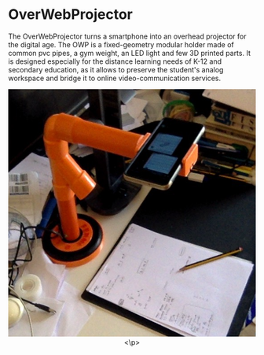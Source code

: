 # OverWebProjector
The OverWebProjector turns a smartphone into an overhead projector for the digital age. The OWP is a fixed-geometry modular holder made of common pvc pipes, a gym weight, an LED light and few 3D printed parts. It is designed especially for the distance learning needs of K-12 and secondary education, as it allows to preserve the student's analog workspace and bridge it to online video-communication services. 

<p align="center">
  <img width="554" height="503" src="https://github.com/aprodi/OWP/blob/main/owp.png?raw=true">
<\p>
